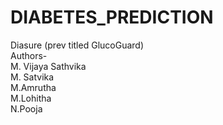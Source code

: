 # DIABETES_PREDICTION
Diasure (prev titled GlucoGuard)<br/>
Authors-<br/>
M. Vijaya Sathvika <br/>
M. Satvika <br/>
M.Amrutha<br/>
M.Lohitha <br/>
N.Pooja 
